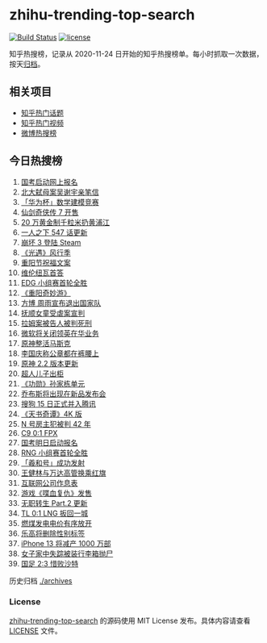 # zhihu-trending-top-search

[![Build Status](https://github.com/justjavac/zhihu-trending-top-search/workflows/ci/badge.svg?branch=main)](https://github.com/justjavac/zhihu-trending-top-search/actions)
[![license](https://img.shields.io/github/license/justjavac/zhihu-trending-top-search)](https://github.com/justjavac/zhihu-trending-top-search/blob/main/LICENSE)

知乎热搜榜，记录从 2020-11-24 日开始的知乎热搜榜单。每小时抓取一次数据，按天[归档](./archives)。

## 相关项目

- [知乎热门话题](https://github.com/justjavac/zhihu-trending-hot-questions)
- [知乎热门视频](https://github.com/justjavac/zhihu-trending-hot-video)
- [微博热搜榜](https://github.com/justjavac/weibo-trending-hot-search)

## 今日热搜榜

<!-- BEGIN -->
<!-- 最后更新时间 Fri Oct 15 2021 16:07:58 GMT+0800 (China Standard Time) -->

1. [国考启动网上报名](https://www.zhihu.com/search?q=国考)
1. [北大弑母案吴谢宇亲笔信](https://www.zhihu.com/search?q=吴谢宇)
1. [「华为杯」数学建模竞赛](https://www.zhihu.com/search?q=华为杯)
1. [仙剑奇侠传 7 开售](https://www.zhihu.com/search?q=仙剑奇侠传7)
1. [20 万黄金制千粒米扔黄浦江](https://www.zhihu.com/search?q=黄金米)
1. [一人之下 547 话更新](https://www.zhihu.com/search?q=一人之下)
1. [崩坏 3 登陆 Steam](https://www.zhihu.com/search?q=崩坏3)
1. [《光遇》风行季](https://www.zhihu.com/search?q=光遇)
1. [重阳节祝福文案](https://www.zhihu.com/search?q=重阳节文案)
1. [维伦纽瓦首答](https://www.zhihu.com/search?q=维伦纽瓦)
1. [EDG 小组赛首轮全胜](https://www.zhihu.com/search?q=EDG)
1. [《重阳奇妙游》](https://www.zhihu.com/search?q=重阳奇妙游)
1. [方博 周雨宣布退出国家队](https://www.zhihu.com/search?q=方博周雨)
1. [抚顺女童受虐案宣判](https://www.zhihu.com/search?q=女童受虐案)
1. [拉姆案被告人被判死刑](https://www.zhihu.com/search?q=拉姆)
1. [微软将关闭领英在华业务](https://www.zhihu.com/search?q=领英)
1. [原神整活马斯克](https://www.zhihu.com/search?q=原神)
1. [李国庆称公章都在裤腰上](https://www.zhihu.com/search?q=李国庆)
1. [原神 2.2 版本更新](https://www.zhihu.com/search?q=原神)
1. [超人儿子出柜](https://www.zhihu.com/search?q=超人)
1. [《功勋》孙家栋单元](https://www.zhihu.com/search?q=功勋)
1. [乔布斯将出现在新品发布会](https://www.zhihu.com/search?q=乔布斯)
1. [搜狗 15 日正式并入腾讯](https://www.zhihu.com/search?q=搜狗)
1. [《天书奇谭》4K 版](https://www.zhihu.com/search?q=天书奇谭)
1. [N 号房主犯被判 42 年](https://www.zhihu.com/search?q=N号房)
1. [C9 0:1 FPX](https://www.zhihu.com/search?q=FPX)
1. [国考明日启动报名](https://www.zhihu.com/search?q=国考)
1. [RNG 小组赛首轮全胜](https://www.zhihu.com/search?q=RNG)
1. [「羲和号」成功发射](https://www.zhihu.com/search?q=羲和号)
1. [王健林与万达高管换乘红旗](https://www.zhihu.com/search?q=王健林)
1. [互联网公司作息表](https://www.zhihu.com/search?q=公司作息表)
1. [游戏《喋血复仇》发售](https://www.zhihu.com/search?q=喋血复仇)
1. [无职转生 Part.2 更新](https://www.zhihu.com/search?q=无职转生)
1. [TL 0:1 LNG 扳回一城](https://www.zhihu.com/search?q=LNG)
1. [燃煤发电电价有序放开](https://www.zhihu.com/search?q=电价)
1. [乐高将删除性别标签](https://www.zhihu.com/search?q=乐高)
1. [iPhone 13 将减产 1000 万部](https://www.zhihu.com/search?q=iPhone减产)
1. [女子家中失踪被装行李箱抛尸](https://www.zhihu.com/search?q=行李箱抛尸)
1. [国足 2:3 惜败沙特](https://www.zhihu.com/search?q=中国男足)

<!-- END -->

历史归档 [./archives](./archives)

### License

[zhihu-trending-top-search](https://github.com/justjavac/zhihu-trending-top-search)
的源码使用 MIT License 发布。具体内容请查看 [LICENSE](./LICENSE) 文件。
